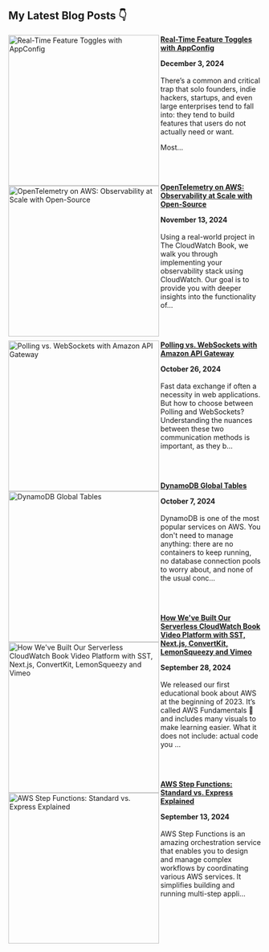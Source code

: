 ## My Latest Blog Posts 👇

<!-- HASHNODE_BLOG:START -->
<p align="left"><a href="https://blog.awsfundamentals.com/feature-toggles-with-appconfig" title="Real-Time Feature Toggles with AppConfig"><img src="https://cdn.hashnode.com/res/hashnode/image/upload/v1733050261914/c999039b-011f-4d08-a9e5-a3e5ac33f282.png" alt="Real-Time Feature Toggles with AppConfig" width="300px" align="left" /></a><a href="https://blog.awsfundamentals.com/feature-toggles-with-appconfig" title="Real-Time Feature Toggles with AppConfig"><strong>Real-Time Feature Toggles with AppConfig</strong></a><div><strong>December 3, 2024</strong></div><br/>There’s a common and critical trap that solo founders, indie hackers, startups, and even large enterprises tend to fall into: they tend to build features that users do not actually need or want.

Most...</p><br/><br/>

<p align="left"><a href="https://blog.awsfundamentals.com/opentelemetry-on-aws" title="OpenTelemetry on AWS: Observability at Scale with Open-Source"><img src="https://cdn.hashnode.com/res/hashnode/image/upload/v1731490458521/2b2c32ad-7e44-44ac-8159-a9fbf13bc5bd.png" alt="OpenTelemetry on AWS: Observability at Scale with Open-Source" width="300px" align="left" /></a><a href="https://blog.awsfundamentals.com/opentelemetry-on-aws" title="OpenTelemetry on AWS: Observability at Scale with Open-Source"><strong>OpenTelemetry on AWS: Observability at Scale with Open-Source</strong></a><div><strong>November 13, 2024</strong></div><br/>Using a real-world project in The CloudWatch Book, we walk you through implementing your observability stack using CloudWatch. Our goal is to provide you with deeper insights into the functionality of...</p><br/><br/>

<p align="left"><a href="https://blog.awsfundamentals.com/polling-vs-websockets-with-amazon-api-gateway" title="Polling vs. WebSockets with Amazon API Gateway"><img src="https://cdn.hashnode.com/res/hashnode/image/upload/v1729833164111/bbde6c0b-dc07-4e45-b00a-7ab1056b9d10.png" alt="Polling vs. WebSockets with Amazon API Gateway" width="300px" align="left" /></a><a href="https://blog.awsfundamentals.com/polling-vs-websockets-with-amazon-api-gateway" title="Polling vs. WebSockets with Amazon API Gateway"><strong>Polling vs. WebSockets with Amazon API Gateway</strong></a><div><strong>October 26, 2024</strong></div><br/>Fast data exchange if often a necessity in web applications. But how to choose between Polling and WebSockets? Understanding the nuances between these two communication methods is important, as they b...</p><br/><br/>

<p align="left"><a href="https://blog.awsfundamentals.com/dynamodb-global-tables" title="DynamoDB Global Tables"><img src="https://cdn.hashnode.com/res/hashnode/image/upload/v1727757805367/0fd5b25c-8712-41c1-8676-112d004068b3.png" alt="DynamoDB Global Tables" width="300px" align="left" /></a><a href="https://blog.awsfundamentals.com/dynamodb-global-tables" title="DynamoDB Global Tables"><strong>DynamoDB Global Tables</strong></a><div><strong>October 7, 2024</strong></div><br/>DynamoDB is one of the most popular services on AWS. You don't need to manage anything: there are no containers to keep running, no database connection pools to worry about, and none of the usual conc...</p><br/><br/>

<p align="left"><a href="https://blog.awsfundamentals.com/cwb-video-platform" title="How We've Built Our Serverless CloudWatch Book Video Platform with SST, Next.js, ConvertKit, LemonSqueezy and Vimeo"><img src="https://cdn.hashnode.com/res/hashnode/image/upload/v1727332794593/536e1a33-2b83-45e9-b586-bb71f0b452f2.png" alt="How We've Built Our Serverless CloudWatch Book Video Platform with SST, Next.js, ConvertKit, LemonSqueezy and Vimeo" width="300px" align="left" /></a><a href="https://blog.awsfundamentals.com/cwb-video-platform" title="How We've Built Our Serverless CloudWatch Book Video Platform with SST, Next.js, ConvertKit, LemonSqueezy and Vimeo"><strong>How We've Built Our Serverless CloudWatch Book Video Platform with SST, Next.js, ConvertKit, LemonSqueezy and Vimeo</strong></a><div><strong>September 28, 2024</strong></div><br/>We released our first educational book about AWS at the beginning of 2023. It’s called AWS Fundamentals 📙 and includes many visuals to make learning easier. What it does not include: actual code you ...</p><br/><br/>

<p align="left"><a href="https://blog.awsfundamentals.com/aws-step-functions-standard-vs-express-explained" title="AWS Step Functions: Standard vs. Express Explained"><img src="https://cdn.hashnode.com/res/hashnode/image/upload/v1726157929792/31e9354e-24eb-4842-9a18-4569b9ae95ef.png" alt="AWS Step Functions: Standard vs. Express Explained" width="300px" align="left" /></a><a href="https://blog.awsfundamentals.com/aws-step-functions-standard-vs-express-explained" title="AWS Step Functions: Standard vs. Express Explained"><strong>AWS Step Functions: Standard vs. Express Explained</strong></a><div><strong>September 13, 2024</strong></div><br/>AWS Step Functions is an amazing orchestration service that enables you to design and manage complex workflows by coordinating various AWS services. It simplifies building and running multi-step appli...</p><br/><br/>


<!-- HASHNODE_BLOG:END -->
